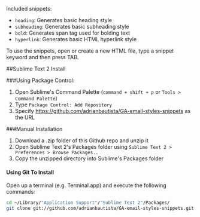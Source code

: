 Included snippets:

* `heading`: Generates basic heading style
* `subheading`: Generates basic subheading style
* `bold`: Generates span tag used for bolding text
* `hyperlink`: Generates basic HTML hyperlink style

To use the snippets, open or create a new HTML file, type a snippet keyword and then press TAB.

##Sublime Text 2 Install

###Using Package Control:

1. Open Sublime's Command Palette (`command + shift + p` or `Tools > Command Palette`)
2. Type `Package Control: Add Repository`
3. Specify https://github.com/adrianbautista/GA-email-styles-snippets as the URL

###Manual Installation

1. Download a .zip folder of this Github repo and unzip it
2. Open Sublime Text 2's Packages folder using `Sublime Text 2 > Preferences > Browse Packages..`
2. Copy the unzipped directory into Sublime's Packages folder

#### Using Git To Install

Open up a terminal (e.g. Terminal.app) and execute the following commands:
  ```bash
  cd ~/Library/"Application Support"/"Sublime Text 2"/Packages/
  git clone git://github.com/adrianbautista/GA-email-styles-snippets.git
  ```
